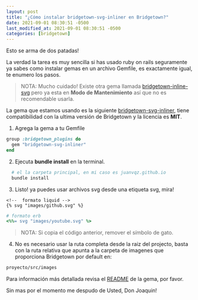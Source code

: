 ```yaml
---
layout: post
title: "¿Cómo instalar bridgetown-svg-inliner en Bridgetown?"
date: 2021-09-01 08:30:51 -0500
last_modified_at: 2021-09-01 08:30:51 -0500
categories: [bridgetown]
---
```


Esto se arma de dos patadas!

La verdad la tarea es muy sencilla si has usado ruby on rails seguramente ya sabes como instalar gemas en un archivo Gemfile, es exactamente igual, te enumero los pasos.

> NOTA:
> Mucho cuidado!
> Existe otra gema llamada [bridgetown-inline-svg](https://github.com/andrewmcodes/bridgetown-inline-svg#readme) pero ya esta en **Modo de Mantenimiento** así que no es recomendable usarla.

La gema que estamos usando es la siguiente [bridgetown-svg-inliner](https://github.com/ayushn21/bridgetown-svg-inliner), tiene compatibilidad con la ultima versión de Bridgetown y la licencia es **MIT**.

1. Agrega la gema a tu Gemfile

```ruby
group :bridgetown_plugins do
  gem "bridgetown-svg-inliner"
end
```

2. Ejecuta **bundle install** en la terminal.

```bash
  # el la carpeta principal, en mi caso es juanvqz.github.io
  bundle install
```

3. Listo! ya puedes usar archivos svg desde una etiqueta svg, mira!

```liquid
<!--  formato liquid -->
{% svg "images/github.svg" %}
```

```ruby
# formato erb
<%%= svg "images/youtube.svg" %>
```

> NOTA: Si copia el código anterior, remover el símbolo de gato.

4. No es necesario usar la ruta completa desde la raiz del projecto, basta con la ruta relativa que apunta a la carpeta de imagenes que proporciona Bridgetown por default en:

```bash
proyecto/src/images
```

Para información más detallada revisa el [README](https://github.com/ayushn21/bridgetown-svg-inliner#installation) de la gema, por favor.

Sin mas por el momento me despudo de Usted, Don Joaquin!
